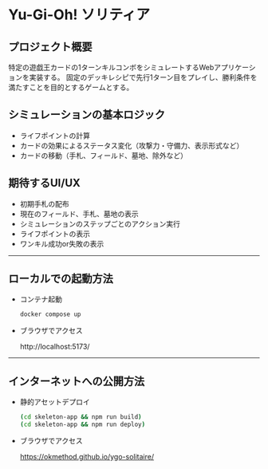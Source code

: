 # Yu-Gi-Oh! ソリティア

## プロジェクト概要
特定の遊戯王カードの1ターンキルコンボをシミュレートするWebアプリケーションを実装する。
固定のデッキレシピで先行1ターン目をプレイし、勝利条件を満たすことを目的とするゲームとする。

## シミュレーションの基本ロジック
- ライフポイントの計算
- カードの効果によるステータス変化（攻撃力・守備力、表示形式など）
- カードの移動（手札、フィールド、墓地、除外など）

## 期待するUI/UX
- 初期手札の配布
- 現在のフィールド、手札、墓地の表示
- シミュレーションのステップごとのアクション実行
- ライフポイントの表示
- ワンキル成功or失敗の表示

--- 

## ローカルでの起動方法

- コンテナ起動

  ```sh
  docker compose up
  ```

- ブラウザでアクセス

  http://localhost:5173/

---

## インターネットへの公開方法

- 静的アセットデプロイ

  ```sh
  (cd skeleton-app && npm run build)
  (cd skeleton-app && npm run deploy)
  ```

- ブラウザでアクセス

  https://okmethod.github.io/ygo-solitaire/
